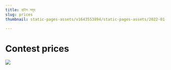 ```yaml
---
title: প্রাইস সমূহ
slug: prices
thumbnail: static-pages-assets/v1643553894/static-pages-assets/2022-01-30_14-48_x5wjbi.png

---
```

# Contest prices

![](https://res.cloudinary.com/techdiary-dev/image/upload/v1643553894/static-pages-assets/2022-01-30_14-48_x5wjbi.png)